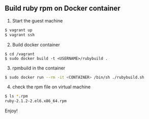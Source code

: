 
Build ruby rpm on Docker container
----

1. Start the guest machine

```bash
$ vagrant up
$ vagrant ssh
```

2. Build docker container

```
$ cd /vagrant
$ sudo docker build -t <USERNAME>/rubybuild .
```

3. rpmbuild in the container

```bash
$ sudo docker run --rm -it <CONTAINER> /bin/sh ./rubybuild.sh
```

4. check the rpm file on virtual machine

```bash
$ ls *.rpm
ruby-2.1.2-2.el6.x86_64.rpm
```

Enjoy!

